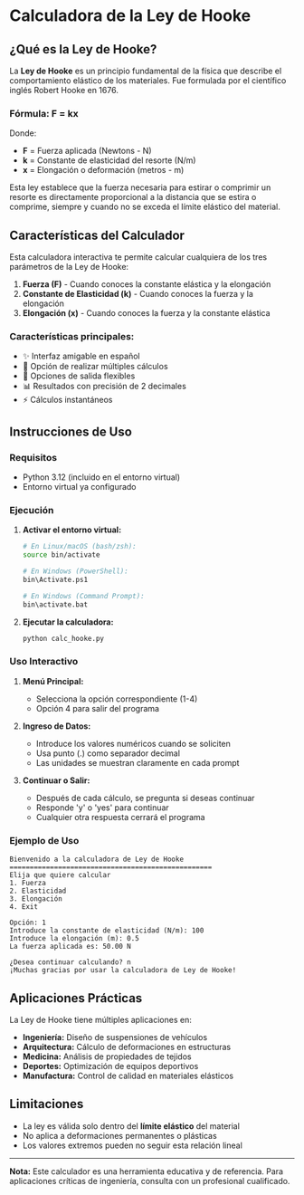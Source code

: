 # Calculadora de la Ley de Hooke

## ¿Qué es la Ley de Hooke?

La **Ley de Hooke** es un principio fundamental de la física que describe el comportamiento elástico de los materiales. Fue formulada por el científico inglés Robert Hooke en 1676.

### Fórmula: F = kx

Donde:
- **F** = Fuerza aplicada (Newtons - N)
- **k** = Constante de elasticidad del resorte (N/m)
- **x** = Elongación o deformación (metros - m)

Esta ley establece que la fuerza necesaria para estirar o comprimir un resorte es directamente proporcional a la distancia que se estira o comprime, siempre y cuando no se exceda el límite elástico del material.

## Características del Calculador

Esta calculadora interactiva te permite calcular cualquiera de los tres parámetros de la Ley de Hooke:

1. **Fuerza (F)** - Cuando conoces la constante elástica y la elongación
2. **Constante de Elasticidad (k)** - Cuando conoces la fuerza y la elongación
3. **Elongación (x)** - Cuando conoces la fuerza y la constante elástica

### Características principales:
- ✨ Interfaz amigable en español
- 🔄 Opción de realizar múltiples cálculos
- 🚪 Opciones de salida flexibles
- 📊 Resultados con precisión de 2 decimales
- ⚡ Cálculos instantáneos

## Instrucciones de Uso

### Requisitos
- Python 3.12 (incluido en el entorno virtual)
- Entorno virtual ya configurado

### Ejecución

1. **Activar el entorno virtual:**
   ```bash
   # En Linux/macOS (bash/zsh):
   source bin/activate
   
   # En Windows (PowerShell):
   bin\Activate.ps1
   
   # En Windows (Command Prompt):
   bin\activate.bat
   ```

2. **Ejecutar la calculadora:**
   ```bash
   python calc_hooke.py
   ```

### Uso Interactivo

1. **Menú Principal:**
   - Selecciona la opción correspondiente (1-4)
   - Opción 4 para salir del programa

2. **Ingreso de Datos:**
   - Introduce los valores numéricos cuando se soliciten
   - Usa punto (.) como separador decimal
   - Las unidades se muestran claramente en cada prompt

3. **Continuar o Salir:**
   - Después de cada cálculo, se pregunta si deseas continuar
   - Responde 'y' o 'yes' para continuar
   - Cualquier otra respuesta cerrará el programa

### Ejemplo de Uso

```
Bienvenido a la calculadora de Ley de Hooke
==================================================
Elija que quiere calcular
1. Fuerza
2. Elasticidad
3. Elongación
4. Exit

Opción: 1
Introduce la constante de elasticidad (N/m): 100
Introduce la elongación (m): 0.5
La fuerza aplicada es: 50.00 N

¿Desea continuar calculando? n
¡Muchas gracias por usar la calculadora de Ley de Hooke!
```

## Aplicaciones Prácticas

La Ley de Hooke tiene múltiples aplicaciones en:

- **Ingeniería:** Diseño de suspensiones de vehículos
- **Arquitectura:** Cálculo de deformaciones en estructuras
- **Medicina:** Análisis de propiedades de tejidos
- **Deportes:** Optimización de equipos deportivos
- **Manufactura:** Control de calidad en materiales elásticos

## Limitaciones

- La ley es válida solo dentro del **límite elástico** del material
- No aplica a deformaciones permanentes o plásticas
- Los valores extremos pueden no seguir esta relación lineal

---

**Nota:** Este calculador es una herramienta educativa y de referencia. Para aplicaciones críticas de ingeniería, consulta con un profesional cualificado.
